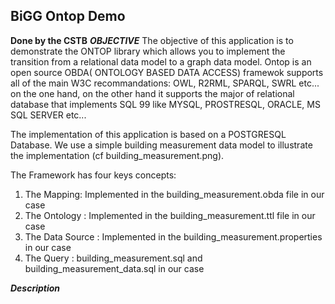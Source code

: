 ## BiGG Ontop Demo

**Done by the CSTB**
***OBJECTIVE***
The objective of this application is to demonstrate the ONTOP library which allows you to implement the transition from a relational data model to a graph data model.
Ontop is an open source OBDA( ONTOLOGY BASED DATA ACCESS) framewok supports all of the main W3C recommandations: OWL, R2RML, SPARQL, SWRL etc...
on the one hand, on the other hand it supports  the major of relational database that  implements SQL 99 like MYSQL, PROSTRESQL, ORACLE, MS SQL SERVER etc...

The implementation of this application is based on a POSTGRESQL Database. We use a simple building measurement data model to illustrate the implementation (cf building_measurement.png). 

The Framework has four keys concepts:

1. The Mapping: Implemented in the building_measurement.obda  file in our case
2. The Ontology : Implemented in the building_measurement.ttl file in our case
3. The Data Source  : Implemented in the building_measurement.properties in our case
4. The Query : building_measurement.sql and building_measurement_data.sql in our case

***Description***